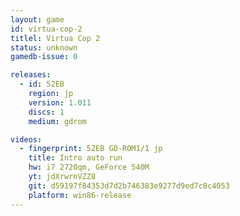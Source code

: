 ```yaml
---
layout: game
id: virtua-cop-2
titlel: Virtua Cop 2
status: unknown
gamedb-issue: 0

releases:
  - id: 52EB
    region: jp
    version: 1.011
    discs: 1
    medium: gdrom

videos:
  - fingerprint: 52EB GD-ROM1/1 jp
    title: Intro auto run
    hw: i7 2720qm, GeForce 540M
    yt: jdXrwrnVZZ8
    git: d59197f84353d7d2b746383e9277d9ed7c8c4053
    platform: win86-release
---
```


